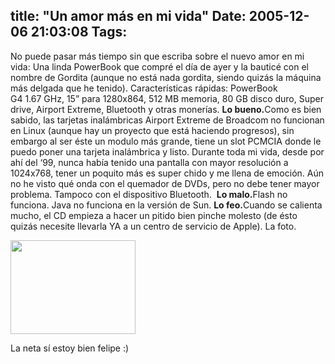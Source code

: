 title: "Un amor más en mi vida"
Date: 2005-12-06 21:03:08
Tags: 
---
No puede pasar más tiempo sin que escriba sobre el nuevo amor en mi vida: Una linda PowerBook que compré el día de ayer y la bauticé con el nombre de Gordita (aunque no está nada gordita, siendo quizás la máquina más delgada que he tenido). Características rápidas: PowerBook G4 1.67 GHz, 15” para 1280x864, 512 MB memoria, 80 GB disco duro, Super drive, Airport Extreme, Bluetooth y otras monerías. <strong>Lo bueno.</strong>Como es bien sabido, las tarjetas inalámbricas Airport Extreme de Broadcom no funcionan en Linux (aunque hay un proyecto que está haciendo progresos), sin embargo al ser éste un modulo más grande, tiene un slot PCMCIA donde le puedo poner una tarjeta inalámbrica y listo. Durante toda mi vida, desde por ahí del ‘99, nunca había tenido una pantalla con mayor resolución a 1024x768, tener un poquito más es super chido y me llena de emoción. Aún no he visto qué onda con el quemador de DVDs, pero no debe tener mayor problema. Tampoco con el dispositivo Bluetooth.  <strong>Lo malo.</strong>Flash no funciona. Java no funciona en la versión de Sun. <strong>Lo feo.</strong>Cuando se calienta mucho, el CD empieza a hacer un pitido bien pinche molesto (de ésto quizás necesite llevarla YA a un centro de servicio de Apple). La foto.

<a href="http://www.damog.net/files/misc/fierrito.jpg" target="_blank"><img src="http://www.damog.net/files/misc/fierrito-mini.jpg" border="0" alt=" " width="200" height="150" /></a>

La neta sí estoy bien felipe :)